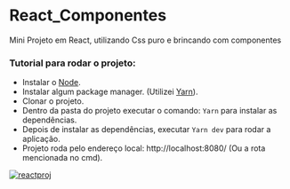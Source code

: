 # React_Componentes
Mini Projeto em React, utilizando Css puro e brincando com componentes

### **Tutorial para rodar o projeto:**

- Instalar o [Node](https://nodejs.org/en/ "Node").
- Instalar algum package manager. (Utilizei [Yarn](https://yarnpkg.com/lang/en/ "Yarn")).
- Clonar o projeto.
- Dentro da pasta do projeto executar o comando: `Yarn` para instalar as dependências.
- Depois de instalar as dependências, executar `Yarn dev` para rodar a aplicação.
- Projeto roda pelo endereço local: http://localhost:8080/ (Ou a rota mencionada no cmd).

[![reactproj](https://i.imgur.com/uKYAjVi.png)](https://i.imgur.com/uKYAjVi.png)
